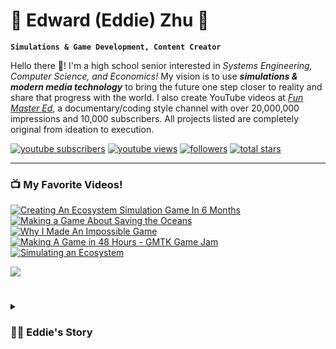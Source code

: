 # 🌴 Edward (Eddie) Zhu 🌴

**`Simulations & Game Development, Content Creator`**

Hello there 👋! I'm a high school senior interested in *Systems Engineering, Computer Science, and Economics!* My vision is to use ***simulations & modern media technology*** to bring the future one step closer to reality and share that progress with the world. I also create YouTube videos at *[Fun Master Ed](https://www.youtube.com/@eddie.z)*, a documentary/coding style channel with over 20,000,000 impressions and 10,000 subscribers. All projects listed are completely original from ideation to execution.

   <p align="left"> 
      <a href="https://www.youtube.com/@eddie.z?sub_confirmation=1">
         <img alt="youtube subscribers" title="Subscribe to my YouTube channel" src="https://custom-icon-badges.demolab.com/youtube/channel/subscribers/UCEZy1HFFPySOdGOPFWRPpMA?color=%23E05D44&label=SUBSCRIBE&logo=video&logoColor=white&style=for-the-badge&labelColor=CE4630"/></a> 
      <a href="https://www.youtube.com/@eddie.z/">
         <img alt="youtube views" title="YouTube views" src="https://custom-icon-badges.demolab.com/youtube/channel/views/UCEZy1HFFPySOdGOPFWRPpMA?color=%23E1AD0E&logo=eye&logoColor=white&style=for-the-badge&labelColor=C79600"/></a> 
      <a href="https://github.com/eddiezhu22?tab=followers">
         <img alt="followers" title="Follow me on Github" src="https://custom-icon-badges.demolab.com/github/followers/eddiezhu22?color=236ad3&labelColor=1155ba&style=for-the-badge&logo=person-add&label=Follow&logoColor=white"/></a>
      <a href="https://github.com/eddiezhu22?tab=repositories&sort=stargazers">
         <img alt="total stars" title="Total stars on GitHub" src="https://custom-icon-badges.demolab.com/github/stars/eddiezhu22?color=55960c&style=for-the-badge&labelColor=488207&logo=star"/></a>
   </p>

---


### 📺 My Favorite Videos!

<!-- BEGIN YOUTUBE-CARDS -->
[![Creating An Ecosystem Simulation Game In 6 Months](https://ytcards.demolab.com/?id=52ZeHGGEf6o&title=Creating+An+Ecosystem+Simulation+Game+In+6+Months&lang=en&timestamp=1657052100&background_color=%230d1117&title_color=%23ffffff&stats_color=%23dedede&max_title_lines=2&width=250&border_radius=5 "Creating An Ecosystem Simulation Game In 6 Months")](https://www.youtube.com/watch?v=52ZeHGGEf6o)
[![Making a Game About Saving the Oceans](https://ytcards.demolab.com/?id=JsO8TMlBgwI&title=Making+a+Game+About+Saving+the+Oceans&lang=en&timestamp=1636417312&background_color=%230d1117&title_color=%23ffffff&stats_color=%23dedede&max_title_lines=2&width=250&border_radius=5 "Making a Game About Saving the Oceans")](https://www.youtube.com/watch?v=JsO8TMlBgwI)
[![Why I Made An Impossible Game](https://ytcards.demolab.com/?id=dI1TItvJhqs&title=Why+I+Made+An+Impossible+Game&lang=en&timestamp=1632076190&background_color=%230d1117&title_color=%23ffffff&stats_color=%23dedede&max_title_lines=2&width=250&border_radius=5 "Why I Made An Impossible Game")](https://www.youtube.com/watch?v=dI1TItvJhqs)
[![Making A Game in 48 Hours - GMTK Game Jam](https://ytcards.demolab.com/?id=urVndPQj5W0&title=Making+A+Game+in+48+Hours+-+GMTK+Game+Jam&lang=en&timestamp=1623960012&background_color=%230d1117&title_color=%23ffffff&stats_color=%23dedede&max_title_lines=2&width=250&border_radius=5 "Making A Game in 48 Hours - GMTK Game Jam")](https://www.youtube.com/watch?v=urVndPQj5W0)
[![Simulating an Ecosystem](https://ytcards.demolab.com/?id=I5ICps2a9vo&title=Simulating+an+Ecosystem&lang=en&timestamp=1609437610&background_color=%230d1117&title_color=%23ffffff&stats_color=%23dedede&max_title_lines=2&width=250&border_radius=5 "Simulating an Ecosystem")](https://www.youtube.com/watch?v=I5ICps2a9vo)
<!-- END YOUTUBE-CARDS -->

[<img src="https://custom-icon-badges.demolab.com/badge/-Subscribe%20For%20More-red?style=for-the-badge&logo=video&logoColor=white"/>](https://www.youtube.com/@eddie.z?sub_confirmation=1)


#
<details>
 <summary><h3>👨‍💻 Eddie's Story </h3></summary>
   

[website]: https://eddie.com
[youtube]: https://youtube.com/@eddie.z
